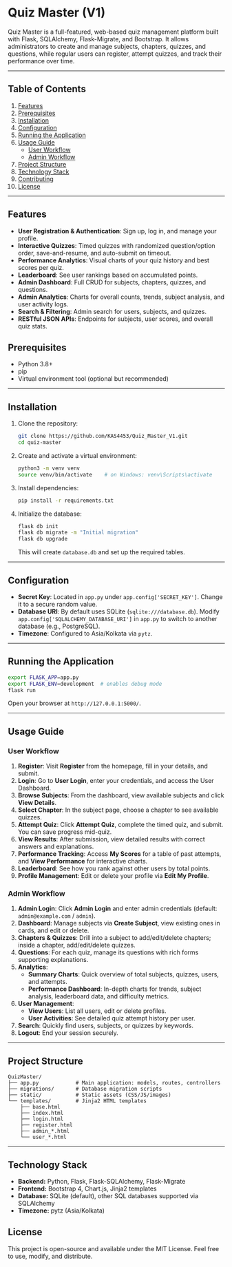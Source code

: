 # Quiz Master (V1)

Quiz Master is a full-featured, web-based quiz management platform built with Flask, SQLAlchemy, Flask-Migrate, and Bootstrap. It allows administrators to create and manage subjects, chapters, quizzes, and questions, while regular users can register, attempt quizzes, and track their performance over time.

---

## Table of Contents

1. [Features](#features)
2. [Prerequisites](#prerequisites)
3. [Installation](#installation)
4. [Configuration](#configuration)
5. [Running the Application](#running-the-application)
6. [Usage Guide](#usage-guide)
   - [User Workflow](#user-workflow)
   - [Admin Workflow](#admin-workflow)
7. [Project Structure](#project-structure)
8. [Technology Stack](#technology-stack)
9. [Contributing](#contributing)
10. [License](#license)

---

## Features

- **User Registration & Authentication**: Sign up, log in, and manage your profile.
- **Interactive Quizzes**: Timed quizzes with randomized question/option order, save-and-resume, and auto-submit on timeout.
- **Performance Analytics**: Visual charts of your quiz history and best scores per quiz.
- **Leaderboard**: See user rankings based on accumulated points.
- **Admin Dashboard**: Full CRUD for subjects, chapters, quizzes, and questions.
- **Admin Analytics**: Charts for overall counts, trends, subject analysis, and user activity logs.
- **Search & Filtering**: Admin search for users, subjects, and quizzes.
- **RESTful JSON APIs**: Endpoints for subjects, user scores, and overall quiz stats.

## Prerequisites

- Python 3.8+
- pip
- Virtual environment tool (optional but recommended)

---

## Installation

1. Clone the repository:
   ```bash
   git clone https://github.com/KAS4453/Quiz_Master_V1.git
   cd quiz-master
   ```
2. Create and activate a virtual environment:
   ```bash
   python3 -m venv venv
   source venv/bin/activate    # on Windows: venv\Scripts\activate
   ```
3. Install dependencies:
   ```bash
   pip install -r requirements.txt
   ```
4. Initialize the database:
   ```bash
   flask db init
   flask db migrate -m "Initial migration"
   flask db upgrade
   ```
   This will create `database.db` and set up the required tables.

---

## Configuration

- **Secret Key**: Located in `app.py` under `app.config['SECRET_KEY']`. Change it to a secure random value.
- **Database URI**: By default uses SQLite (`sqlite:///database.db`). Modify `app.config['SQLALCHEMY_DATABASE_URI']` in `app.py` to switch to another database (e.g., PostgreSQL).
- **Timezone**: Configured to Asia/Kolkata via `pytz`.

---

## Running the Application

```bash
export FLASK_APP=app.py
export FLASK_ENV=development  # enables debug mode
flask run
```

Open your browser at `http://127.0.0.1:5000/`.

---

## Usage Guide

### User Workflow

1. **Register**: Visit **Register** from the homepage, fill in your details, and submit.
2. **Login**: Go to **User Login**, enter your credentials, and access the User Dashboard.
3. **Browse Subjects**: From the dashboard, view available subjects and click **View Details**.
4. **Select Chapter**: In the subject page, choose a chapter to see available quizzes.
5. **Attempt Quiz**: Click **Attempt Quiz**, complete the timed quiz, and submit. You can save progress mid-quiz.
6. **View Results**: After submission, view detailed results with correct answers and explanations.
7. **Performance Tracking**: Access **My Scores** for a table of past attempts, and **View Performance** for interactive charts.
8. **Leaderboard**: See how you rank against other users by total points.
9. **Profile Management**: Edit or delete your profile via **Edit My Profile**.

### Admin Workflow

1. **Admin Login**: Click **Admin Login** and enter admin credentials (default: `admin@example.com` / `admin`).
2. **Dashboard**: Manage subjects via **Create Subject**, view existing ones in cards, and edit or delete.
3. **Chapters & Quizzes**: Drill into a subject to add/edit/delete chapters; inside a chapter, add/edit/delete quizzes.
4. **Questions**: For each quiz, manage its questions with rich forms supporting explanations.
5. **Analytics**:
   - **Summary Charts**: Quick overview of total subjects, quizzes, users, and attempts.
   - **Performance Dashboard**: In-depth charts for trends, subject analysis, leaderboard data, and difficulty metrics.
6. **User Management**:
   - **View Users**: List all users, edit or delete profiles.
   - **User Activities**: See detailed quiz attempt history per user.
7. **Search**: Quickly find users, subjects, or quizzes by keywords.
8. **Logout**: End your session securely.

---

## Project Structure

```
QuizMaster/
├── app.py            # Main application: models, routes, controllers
├── migrations/       # Database migration scripts
├── static/           # Static assets (CSS/JS/images)
└── templates/        # Jinja2 HTML templates
    ├── base.html
    ├── index.html
    ├── login.html
    ├── register.html
    ├── admin_*.html
    └── user_*.html
```

---

## Technology Stack

- **Backend:** Python, Flask, Flask-SQLAlchemy, Flask-Migrate
- **Frontend:** Bootstrap 4, Chart.js, Jinja2 templates
- **Database:** SQLite (default), other SQL databases supported via SQLAlchemy
- **Timezone:** pytz (Asia/Kolkata)

## License

This project is open-source and available under the MIT License. Feel free to use, modify, and distribute.
